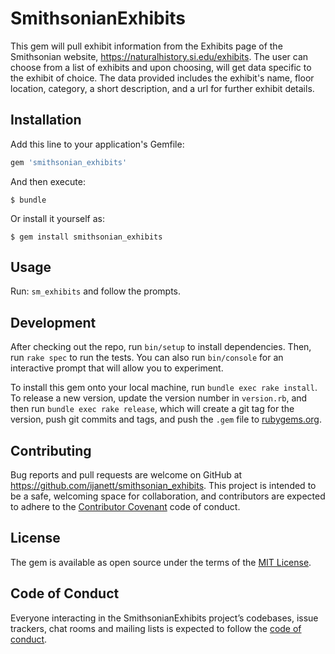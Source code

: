 # SmithsonianExhibits

This gem will pull exhibit information from the Exhibits page of the Smithsonian website, https://naturalhistory.si.edu/exhibits. The user can choose from a list of exhibits and upon choosing, will get data specific to the exhibit of choice. The data provided includes the exhibit's name, floor location, category, a short description, and a url for further exhibit details.

## Installation

Add this line to your application's Gemfile:

```ruby
gem 'smithsonian_exhibits'
```

And then execute:

    $ bundle

Or install it yourself as:

    $ gem install smithsonian_exhibits

## Usage

Run:
 ```sm_exhibits``` 
 and follow the prompts.

## Development

After checking out the repo, run `bin/setup` to install dependencies. Then, run `rake spec` to run the tests. You can also run `bin/console` for an interactive prompt that will allow you to experiment.

To install this gem onto your local machine, run `bundle exec rake install`. To release a new version, update the version number in `version.rb`, and then run `bundle exec rake release`, which will create a git tag for the version, push git commits and tags, and push the `.gem` file to [rubygems.org](https://rubygems.org).

## Contributing

Bug reports and pull requests are welcome on GitHub at https://github.com/ijanett/smithsonian_exhibits. This project is intended to be a safe, welcoming space for collaboration, and contributors are expected to adhere to the [Contributor Covenant](http://contributor-covenant.org) code of conduct.

## License

The gem is available as open source under the terms of the [MIT License](https://opensource.org/licenses/MIT).

## Code of Conduct

Everyone interacting in the SmithsonianExhibits project’s codebases, issue trackers, chat rooms and mailing lists is expected to follow the [code of conduct](https://github.com/ijanett/smithsonian_exhibits/blob/master/CODE_OF_CONDUCT.md).
